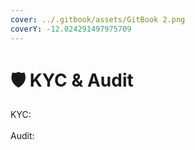 ```yaml
---
cover: ../.gitbook/assets/GitBook 2.png
coverY: -12.024291497975709
---
```


# 🛡 KYC & Audit

KYC: \
\
Audit:
